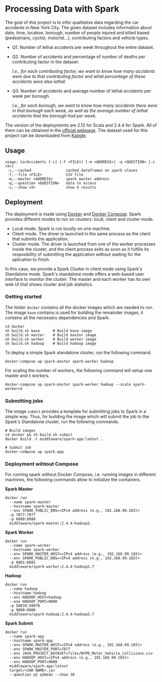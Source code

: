 # Processing Data with Spark

The goal of this project is to infer qualitative data regarding the car accidents in New York City. The given dataset includes information
about date, time, location, borough, number of people injured and killed based (pedestrians, cyclist, motorist...), contributing factors
and vehicle types.

- Q1. Number of lethal accidents per week throughout the entire dataset.

- Q2. Number of accidents and percentage of number of deaths per contributing factor in the dataset.

  *I.e., for each contributing factor, we want to know how many accidents were due to that contributing factor and what percentage of these accidents were also lethal.*

- Q3. Number of accidents and average number of lethal accidents per week per borough.

  *I.e., for each borough, we want to know how many accidents there were in that borough each week, as well as the average number of lethal accidents that the borough had per week.*

The version of the deployments are 2.12 for Scala and 2.4.4 for Spark. All of them
can be obtained in the [official webpage](https://spark.apache.org/downloads.html).
The dataset used for this project can be downloaded from [Kaggle](https://www.kaggle.com/new-york-city/nypd-motor-vehicle-collisions).

## Usage

```shell
usage: CarAccidents [-c] [-f <FILE>] [-m <ADDRESS>] -q <QUESTION> [-s <X>]
 -c,--cached                cached dataframes on spark slaves
 -f,--file <FILE>           CSV file
 -m,--master <ADDRESS>      spark master address
 -q,--question <QUESTION>   data to access
 -s,--show <X>              show X results
```

## Deployment

The deployment is made using [Docker](https://docs.docker.com/engine/docker-overview/) and [Docker Compose](https://docs.docker.com/compose/). Spark provides different modes to run on clusters: local, client and cluster mode.

- Local mode. Spark is run locally on one machine.
- Client mode. The driver is launched in the same process as the client that submits the application.
- Cluster mode. The driver is launched from one of the worker processes inside the cluster, and the client process exits as soon as it fulfills its resposibility of submitting the application without waiting for the aplication to finish.

In this case, we provide a Spark Cluster in client mode using Spark's Standalone mode. Spark's standalone mode offers a web-based user interface to monitor the cluster. The master and each worker has its own web UI that shows cluster and job statistics.

### Getting started

The folder `docker` contains all the docker images which are needed to run. The image `base` contains is used for building the remainder images, it contains all the necessary dependencies and Spark.

```shell
cd docker
sh build.sh base      # Build base image
sh build.sh master    # Build master image
sh build.sh worker    # Build worker image
sh build.sh hadoop    # Build hadoop image
```

To deploy a simple Spark standalone cluster, run the following command.

```shell
docker-compose up spark-master spark-worker hadoop
```

For scaling the number of workers, the following command will setup one master and `X` workers.

```shell
docker-compose up spark-master spark-worker hadoop --scale spark-worker=X
```

### Submitting jobs

The image `submit` provides a template for submitting jobs to Spark in a simple way. Thus, for building the image which will submit the job to the Spark's Standalone cluster, run the following commands.

```shell
# Build images
cd docker && sh build.sh submit
docker build -t middleware/spark-app:latest .
```

```shell
# Submit job
docker-compose up spark-app
```

### Deployment wihtout Compose

For running spark without Docker Compose, i.e. running images in different machines, the following commands allow to initialize the containers.

**Spark Master**

```shell
docker run
  --name spark-master
  --hostname spark-master
  --env SPARK_PUBLIC_DNS=<IPv4 address (e.g., 192.168.99.103)>
  -p 7077:7077
  -p 8080:8080  
  middleware/spark-master:2.4.4-hadoop2.
```

**Spark Worker**

```shell
docker run
  --name spark-worker
  --hostname spark-worker
  --env SPARK_MASTER_HOST=<IPv4 address (e.g., 192.168.99.103)>
  --env SPARK_PUBLIC_DNS=<IPv4 address (e.g., 192.168.99.103)>
  -p 8081:8081
  middleware/spark-worker:2.4.4-hadoop2.7
```

**Hadoop**

```shell
docker run
  --name hadoop
  --hostname hadoop
  --env HADOOP_HOST=hadoop
  --env HADOOP_PORT=9000
  -p 50070:50070
  -p 9000:9000
  middleware/spark-hadoop:2.4.4-hadoop2.7
```

**Spark Submit**

```shell
docker run
  --name spark-app
  --hostname spark-app
  --env SPARK_MASTER_HOST=<IPv4 address (e.g., 192.168.99.103)>
  --env SPARK_MASTER_PORT=7077
  --env JAVA_PROJECT_DATASET=files/NYPD_Motor_Vehicle_Collisions.csv
  --env HADOOP_HOST=<IPv4 address (e.g., 192.168.99.103)>
  --env HADOOP_PORT=9000
  middleware/spark-app:latest
  target/<JAR NAME>.jar
  --question q3 q3mean --show 30
```

